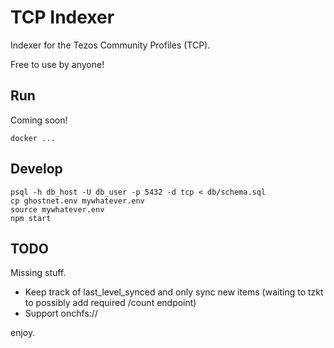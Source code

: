 # TCP Indexer

Indexer for the Tezos Community Profiles (TCP).

Free to use by anyone!

## Run

Coming soon!

```
docker ...
```

## Develop

```
psql -h db_host -U db_user -p 5432 -d tcp < db/schema.sql
cp ghostnet.env mywhatever.env
source mywhatever.env
npm start
```

## TODO

Missing stuff.

* Keep track of last_level_synced and only sync new items (waiting to tzkt to possibly add required /count endpoint)
* Support onchfs://

enjoy.
